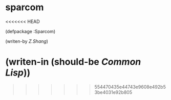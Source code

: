 sparcom
=======
<<<<<<< HEAD

(defpackage :Sparcom)

(writen-by *Z.Shang*)

(writen-in (should-be *Common Lisp*))
=======
>>>>>>> 554470435e44743e9608e492b53be4031e92b805
